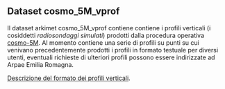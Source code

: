 ## Dataset cosmo_5M_vprof

Il dataset arkimet cosmo_5M_vprof contiene contiene i profili
verticali (i cosiddetti *radiosondaggi simulati*) prodotti dalla
procedura operativa [cosmo-5M](cosmo-5M.md). Al momento contiene una
serie di profili su punti su cui venivano precedentemente prodotti i
profili in formato testuale per diversi utenti, eventuali richieste di
ulteriori profili possono essere indirizzate ad Arpae Emilia Romagna.

[Descrizione del formato dei profili verticali](profili_verticali.md).


